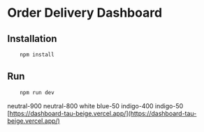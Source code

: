# Order Delivery Dashboard

## Installation
```javascript
    npm install
```
## Run
```javascript
    npm run dev
```

neutral-900
neutral-800
white
blue-50
indigo-400
indigo-50
[https://dashboard-tau-beige.vercel.app/](https://dashboard-tau-beige.vercel.app/)